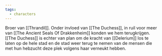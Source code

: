 ```yaml
---
tags:
  - characters
---
```

Broer van [[Thrandil]]. Onder invloed van [[The Duchess]], in ruil voor meer van [[The Ancient Seals Of Drakkenheim]] konden we hem terugkrijgen. [[The Duchess]] is echter van plan om de kracht van [[Delerium]] los te laten op de hele stad en de stad weer terug te nemen van de mensen die met hun hebzucht deze plek volgens haar verneukt hebben.